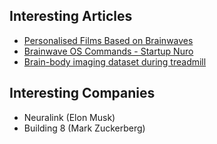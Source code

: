 ## Interesting Articles

- [Personalised Films Based on Brainwaves](https://futurism.com/personalized-brainwave-guided-movies/)
- [Brainwave OS Commands - Startup Nuro](http://uk.businessinsider.com/brain-computer-interface-startup-nuro-could-beat-facebook-elon-musk-2018-4)
- [Brain-body imaging dataset during treadmill](https://www.nature.com/articles/sdata201874)



## Interesting Companies

- Neuralink (Elon Musk)
- Building 8 (Mark Zuckerberg)
